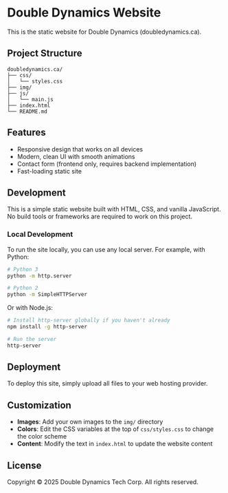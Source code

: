 # Double Dynamics Website

This is the static website for Double Dynamics (doubledynamics.ca).

## Project Structure

```
doubledynamics.ca/
├── css/
│   └── styles.css
├── img/
├── js/
│   └── main.js
├── index.html
└── README.md
```

## Features

- Responsive design that works on all devices
- Modern, clean UI with smooth animations
- Contact form (frontend only, requires backend implementation)
- Fast-loading static site

## Development

This is a simple static website built with HTML, CSS, and vanilla JavaScript. No build tools or frameworks are required to work on this project.

### Local Development

To run the site locally, you can use any local server. For example, with Python:

```bash
# Python 3
python -m http.server

# Python 2
python -m SimpleHTTPServer
```

Or with Node.js:

```bash
# Install http-server globally if you haven't already
npm install -g http-server

# Run the server
http-server
```

## Deployment

To deploy this site, simply upload all files to your web hosting provider.

## Customization

- **Images**: Add your own images to the `img/` directory
- **Colors**: Edit the CSS variables at the top of `css/styles.css` to change the color scheme
- **Content**: Modify the text in `index.html` to update the website content

## License

Copyright © 2025 Double Dynamics Tech Corp. All rights reserved.
